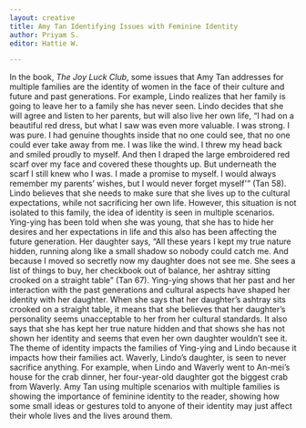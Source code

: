```yaml
---
layout: creative
title: Amy Tan Identifying Issues with Feminine Identity
author: Priyam S.
editor: Hattie W.

---
```

In the book, _The Joy Luck Club_, some issues that Amy Tan addresses for multiple families are the identity of women in the face of their culture and future and past generations. For example, Lindo realizes that her family is going to leave her to a family she has never seen. Lindo decides that she will agree and listen to her parents, but will also live her own life, “I had on a beautiful red dress, but what I saw was even more valuable. I was strong. I was pure. I had genuine thoughts inside that no one could see, that no one could ever take away from me. I was like the wind. I threw my head back and smiled proudly to myself. And then I draped the large embroidered red scarf over my face and covered these thoughts up. But underneath the scarf I still knew who I was. I made a promise to myself. I would always remember my parents’ wishes, but I would never forget myself'” (Tan 58). Lindo believes that she needs to make sure that she lives up to the cultural expectations, while not sacrificing her own life. However, this situation is not isolated to this family, the idea of identity is seen in multiple scenarios. Ying-ying has been told when she was young, that she has to hide her desires and her expectations in life and this also has been affecting the future generation. Her daughter says, “All these years I kept my true nature hidden, running along like a small shadow so nobody could catch me. And because I moved so secretly now my daughter does not see me. She sees a list of things to buy, her checkbook out of balance, her ashtray sitting crooked on a straight table” (Tan 67). Ying-ying shows that her past and her interaction with the past generations and cultural aspects have shaped her identity with her daughter. When she says that her daughter’s ashtray sits crooked on a straight table, it means that she believes that her daughter’s personality seems unacceptable to her from her cultural standards. It also says that she has kept her true nature hidden and that shows she has not shown her identity and seems that even her own daughter wouldn’t see it. The theme of identity impacts the families of Ying-ying and Lindo because it impacts how their families act. Waverly, Lindo’s daughter, is seen to never sacrifice anything. For example, when Lindo and Waverly went to An-mei’s house for the crab dinner, her four-year-old daughter got the biggest crab from Waverly. Amy Tan using multiple scenarios with multiple families is showing the importance of feminine identity to the reader, showing how some small ideas or gestures told to anyone of their identity may just affect their whole lives and the lives around them.